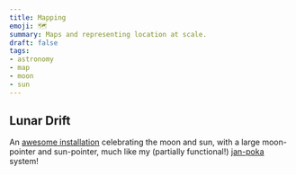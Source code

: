 ```yaml
---
title: Mapping
emoji: 🗺️
summary: Maps and representing location at scale.
draft: false
tags:
- astronomy
- map
- moon
- sun
---
```


## Lunar Drift

An [awesome installation](https://www.rebeccacummins.com/work#/public-comissions/) celebrating the moon and sun, with a large moon-pointer and sun-pointer, much like my (partially functional!) [jan-poka](https://github.com/jphastings/jan-poka) system!

